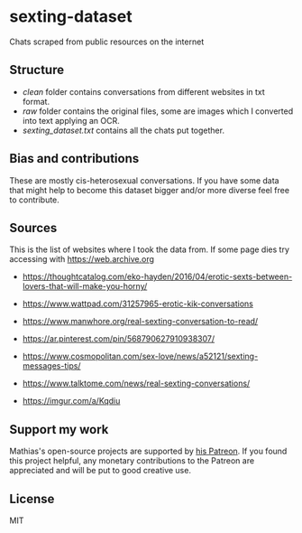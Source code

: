 # sexting-dataset
Chats scraped from public resources on the internet

## Structure

- _clean_ folder contains conversations from different websites in txt format.
- _raw_ folder contains the original files, some are images which I converted into text applying an OCR. 
- _sexting_dataset.txt_ contains all the chats put together.

## Bias and contributions

These are mostly cis-heterosexual conversations. If you have some data that might help to become this dataset bigger and/or more diverse feel free to contribute.

## Sources
This is the list of websites where I took the data from. If some page dies try accessing with https://web.archive.org

- https://thoughtcatalog.com/eko-hayden/2016/04/erotic-sexts-between-lovers-that-will-make-you-horny/

- https://www.wattpad.com/31257965-erotic-kik-conversations

- https://www.manwhore.org/real-sexting-conversation-to-read/

- https://ar.pinterest.com/pin/568790627910938307/

- https://www.cosmopolitan.com/sex-love/news/a52121/sexting-messages-tips/

- https://www.talktome.com/news/real-sexting-conversations/

- https://imgur.com/a/Kqdiu

## Support my work

Mathias's open-source projects are supported by [his Patreon](https://www.patreon.com/mathigatti). If you found this project helpful, any monetary contributions to the Patreon are appreciated and will be put to good creative use.

## License
MIT
